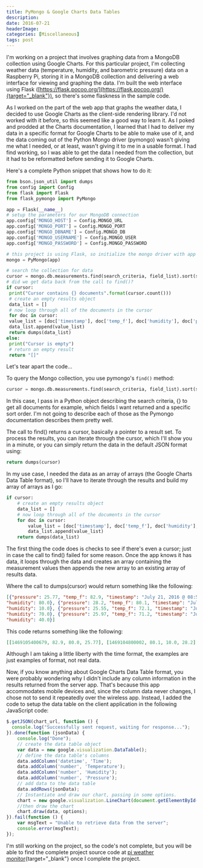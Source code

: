 ```yaml
---
title: PyMongo & Google Charts Data Tables
description: 
date: 2016-07-21
headerImage: 
categories: [Miscellaneous]
tags: post
---
```


I'm working on a project that involves graphing data from a MongoDB collection using Google Charts. For this particular project, I'm collecting weather data (temperature, humidity, and barometric pressure) data on a Raspberry Pi, storing it in a MongoDB collection and delivering a web interface for viewing and graphing the data. I'm built the web interface using Flask ([https://flask.pocoo.org/](https://flask.pocoo.org/){target="_blank"}), so there's some flaskness in the sample code.

As I worked on the part of the web app that graphs the weather data, I decided to use Google Charts as the client-side rendering library. I'd not worked with it before, so this seemed like a good way to learn it. As I poked and prodded at the Charts documentation, I learned that I had to deliver my data in a specific format for Google Charts to be able to make use of it, and the data coming out of the Python Mongo driver (pymongo) wasn't giving me what I needed, or at least, wasn't giving it to me in a usable format. I had find working, so I was able to get the data I needed from the collection, but it had to be reformatted before sending it to Google Charts.

Here's a complete Python snippet that shows how to do it:

```python
from bson.json_util import dumps
from config import Config
from flask import Flask
from flask_pymongo import PyMongo

app = Flask(__name__)
# setup the parameters for our MongoDB connection
app.config['MONGO_HOST'] = Config.MONGO_URL
app.config['MONGO_PORT'] = Config.MONGO_PORT
app.config['MONGO_DBNAME'] = Config.MONGO_DB
app.config['MONGO_USERNAME'] = Config.MONGO_USER
app.config['MONGO_PASSWORD'] = Config.MONGO_PASSWORD

# this project is using Flask, so initialize the mongo driver with app information
mongo = PyMongo(app)

# search the collection for data
cursor = mongo.db.measurements.find(search_criteria, field_list).sort(sort_criteria)
# did we get data back from the call to find()?
if cursor:
 print("Cursor contains {} documents".format(cursor.count()))
 # create an empty results object
 data_list = []
 # now loop through all of the documents in the cursor
 for doc in cursor: 
 value_list = [doc['timestamp'], doc['temp_f'], doc['humidity'], doc['pressure']]
 data_list.append(value_list)
 return dumps(data_list)
else:
 print("Cursor is empty")
 # return an empty result
 return "[]"
```

Let's tear apart the code…

To query the Mongo collection, you use pymongo's `find()` method:

```python
cursor = mongo.db.measurements.find(search_criteria, field_list).sort(sort_criteria)
```

In this case, I pass in a Python object describing the search criteria, {} to get all documents for example, which fields I want returned and a specific sort order. I'm not going to describe each of those as the Pymongo documentation describes them pretty well.

The call to find() returns a cursor, basically a pointer to a result set. To process the results, you can iterate through the cursor, which I'll show you in a minute, or you can simply return the data in the default JSON format using:

```python
return dumps(cursor)
```

In my use case, I needed the data as an array of arrays (the Google Charts Data Table format), so I'll have to iterate through the results and build my array of arrays as I go:

```python
if cursor:
    # create an empty results object
    data_list = []
    # now loop through all of the documents in the cursor
    for doc in cursor:    
        value_list = [doc['timestamp'], doc['temp_f'], doc['humidity'], doc['pressure']]
        data_list.append(value_list)
    return dumps(data_list)
```

The first thing the code does is checks to see if there's even a cursor; just in case the call to find() failed for some reason. Once the app knows it has data, it loops through the data and creates an array containing the measurement values then appends the new array to an existing array of results data.

Where the call to dumps(cursor) would return something like the following:

```json
[{"pressure": 25.77, "temp_f": 82.9, "timestamp": "July 21, 2016 @ 08:50 AM", 
"humidity": 80.0}, {"pressure": 28.2, "temp_f": 80.1, "timestamp": "July 21, 2016 @ 08:40 AM", 
"humidity": 10.0}, {"pressure": 25.55, "temp_f": 72.1, "timestamp": "July 21, 2016 @ 08:30 AM", 
"humidity": 70.0}, {"pressure": 25.97, "temp_f": 71.2, "timestamp": "July 21, 2016 @ 08:20 AM", 
"humidity": 40.0}]
```

This code returns something like the following:

```json
[[1469105400679, 82.9, 80.0, 25.77], [1469104800002, 80.1, 10.0, 28.2], ...
```

Although I am taking a little liberty with the time format, the examples are just examples of format, not real data.

Now, if you know anything about Google Charts Data Table format, you were probably wondering why I didn't include any column information in the results returned from the server app. That's because this app accommodates mobile devices and, since the column data never changes, I chose not to send it repeatedly over the wireless app. Instead, I added the code to setup the data table on the client application in the following JavaScript code:

```js
$.getJSON(chart_url, function () {
  console.log("Successfully sent request, waiting for response...");
}).done(function (jsonData) {
    console.log("Done");
    // create the data table object
    var data = new google.visualization.DataTable();
    // define the data table's columns
    data.addColumn('datetime', 'Time');
    data.addColumn('number', 'Temperature');
    data.addColumn('number', 'Humidity');
    data.addColumn('number', 'Pressure');
    // add data to the data table
    data.addRows(jsonData);
    // Instantiate and draw our chart, passing in some options.
    chart = new google.visualization.LineChart(document.getElementById('chart_div'));
    //then draw the chart
    chart.draw(data, options);
}).fail(function () {
    var msgText = "Unable to retrieve data from the server";
    console.error(msgText);
});
```

I'm still working on the project, so the code's not complete, but you will be able to find the complete project source code at [pi weather monitor](https://github.com/johnwargo/pi-weather-monitor){target="_blank"} once I complete the project.
